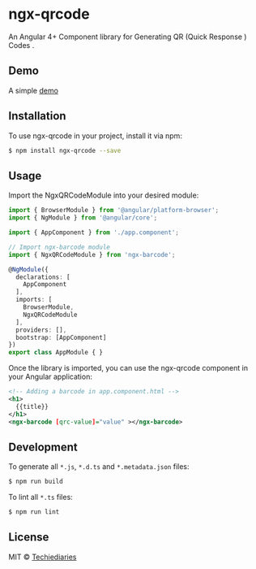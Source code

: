 # ngx-qrcode

An Angular 4+ Component library for Generating QR (Quick Response ) Codes .

## Demo 
A simple [demo](https://techiediaries.github.io/ngx-qrcode/demo/)


## Installation

To use ngx-qrcode in your project, install it via npm:

```bash
$ npm install ngx-qrcode --save
```

## Usage

Import the NgxQRCodeModule into your desired module:

```typescript
import { BrowserModule } from '@angular/platform-browser';
import { NgModule } from '@angular/core';

import { AppComponent } from './app.component';

// Import ngx-barcode module
import { NgxQRCodeModule } from 'ngx-barcode';

@NgModule({
  declarations: [
    AppComponent
  ],
  imports: [
    BrowserModule,
    NgxQRCodeModule
  ],
  providers: [],
  bootstrap: [AppComponent]
})
export class AppModule { }
```

Once the library is imported, you can use the ngx-qrcode component in your Angular application:

```xml
<!-- Adding a barcode in app.component.html -->
<h1>
  {{title}}
</h1>
<ngx-barcode [qrc-value]="value" ></ngx-barcode>
```

## Development

To generate all `*.js`, `*.d.ts` and `*.metadata.json` files:

```bash
$ npm run build
```

To lint all `*.ts` files:

```bash
$ npm run lint
```

## License

MIT © [Techiediaries](mailto:techiediaries9@gmail.com)
